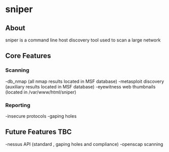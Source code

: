 # sniper

## About
sniper is a command line host discovery tool used to scan a large network

## Core Features

### Scanning
-db_nmap (all nmap results located in MSF database)
-metasploit discovery (auxiliary results located in MSF database)
-eyewitness web thumbnails (located in /var/www/html/sniper)

### Reporting
-insecure protocols
-gaping holes

## Future Features TBC
-nessus API (standard , gaping holes and compliance)
-openscap scanning
